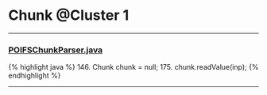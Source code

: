 # Chunk @Cluster 1

***

### [POIFSChunkParser.java](https://searchcode.com/codesearch/view/88636100/)
{% highlight java %}
146. Chunk chunk = null;
175.           chunk.readValue(inp);
{% endhighlight %}

***

